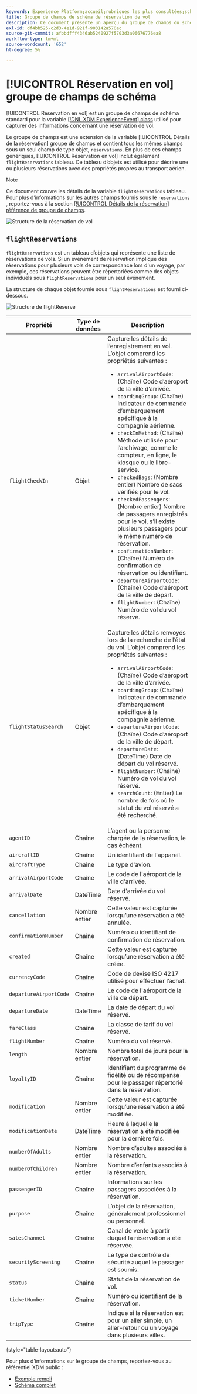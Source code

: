 ```yaml
---
keywords: Experience Platform;accueil;rubriques les plus consultées;schéma;XDM;ExperienceEvent;champs;schémas;schémas;conception de schéma;groupe de champs;groupe de champs;réservation;vol;
title: Groupe de champs de schéma de réservation de vol
description: Ce document présente un aperçu du groupe de champs du schéma de réservation de vol.
exl-id: df4bb525-c2d3-4e1d-921f-903142a570ac
source-git-commit: afbbdfff4346ab5240927f5703d3a06676776ea8
workflow-type: tm+mt
source-wordcount: '652'
ht-degree: 5%

---
```


# [!UICONTROL Réservation en vol] groupe de champs de schéma

[!UICONTROL Réservation en vol] est un groupe de champs de schéma standard pour la variable [[!DNL XDM ExperienceEvent] class](../../classes/experienceevent.md) utilisé pour capturer des informations concernant une réservation de vol.

Le groupe de champs est une extension de la variable [!UICONTROL Détails de la réservation] groupe de champs et contient tous les mêmes champs sous un seul champ de type objet, `reservations`. En plus de ces champs génériques, [!UICONTROL Réservation en vol] inclut également `flightReservations` tableau. Ce tableau d’objets est utilisé pour décrire une ou plusieurs réservations avec des propriétés propres au transport aérien.

>[!NOTE]
>
>Ce document couvre les détails de la variable `flightReservations` tableau. Pour plus d’informations sur les autres champs fournis sous le `reservations` , reportez-vous à la section [[!UICONTROL Détails de la réservation] référence de groupe de champs](./reservation-details.md).

![Structure de la réservation de vol](../../images/field-groups/flight-reservation/structure.png)

## `flightReservations`

`flightReservations` est un tableau d’objets qui représente une liste de réservations de vols. Si un événement de réservation implique des réservations pour plusieurs vols de correspondance lors d&#39;un voyage, par exemple, ces réservations peuvent être répertoriées comme des objets individuels sous `flightReservations` pour un seul événement.

La structure de chaque objet fournie sous `flightReservations` est fourni ci-dessous.

![Structure de flightReserve](../../images/field-groups/flight-reservation/flightReservations.png)

| Propriété | Type de données | Description |
| --- | --- | --- |
| `flightCheckIn` | Objet | Capture les détails de l’enregistrement en vol. L’objet comprend les propriétés suivantes :<ul><li>`arrivalAirportCode`: (Chaîne) Code d’aéroport de la ville d’arrivée.</li><li>`boardingGroup`: (Chaîne) Indicateur de commande d’embarquement spécifique à la compagnie aérienne.</li><li>`checkInMethod`: (Chaîne) Méthode utilisée pour l’archivage, comme le compteur, en ligne, le kiosque ou le libre-service.</li><li>`checkedBags`: (Nombre entier) Nombre de sacs vérifiés pour le vol.</li><li>`checkedPassengers`: (Nombre entier) Nombre de passagers enregistrés pour le vol, s’il existe plusieurs passagers pour le même numéro de réservation.</li><li>`confirmationNumber`: (Chaîne) Numéro de confirmation de réservation ou identifiant.</li><li>`departureAirportCode`: (Chaîne) Code d’aéroport de la ville de départ.</li><li>`flightNumber`: (Chaîne) Numéro de vol du vol réservé.</li></ul> |
| `flightStatusSearch` | Objet | Capture les détails renvoyés lors de la recherche de l’état du vol. L’objet comprend les propriétés suivantes :<ul><li>`arrivalAirportCode`: (Chaîne) Code d’aéroport de la ville d’arrivée.</li><li>`boardingGroup`: (Chaîne) Indicateur de commande d’embarquement spécifique à la compagnie aérienne.</li><li>`departureAirportCode`: (Chaîne) Code d’aéroport de la ville de départ.</li><li>`departureDate`: (DateTime) Date de départ du vol réservé.</li><li>`flightNumber`: (Chaîne) Numéro de vol du vol réservé.</li><li>`searchCount`: (Entier) Le nombre de fois où le statut du vol réservé a été recherché.</li></ul> |
| `agentID` | Chaîne | L’agent ou la personne chargée de la réservation, le cas échéant. |
| `aircraftID` | Chaîne | Un identifiant de l&#39;appareil. |
| `aircraftType` | Chaîne | Le type d&#39;avion. |
| `arrivalAirportCode` | Chaîne | Le code de l&#39;aéroport de la ville d&#39;arrivée. |
| `arrivalDate` | DateTime | Date d&#39;arrivée du vol réservé. |
| `cancellation` | Nombre entier | Cette valeur est capturée lorsqu’une réservation a été annulée. |
| `confirmationNumber` | Chaîne | Numéro ou identifiant de confirmation de réservation. |
| `created` | Chaîne | Cette valeur est capturée lorsqu’une réservation a été créée. |
| `currencyCode` | Chaîne | Code de devise ISO 4217 utilisé pour effectuer l’achat. |
| `departureAirportCode` | Chaîne | Le code de l&#39;aéroport de la ville de départ. |
| `departureDate` | DateTime | La date de départ du vol réservé. |
| `fareClass` | Chaîne | La classe de tarif du vol réservé. |
| `flightNumber` | Chaîne | Numéro du vol réservé. |
| `length` | Nombre entier | Nombre total de jours pour la réservation. |
| `loyaltyID` | Chaîne | Identifiant du programme de fidélité ou de récompense pour le passager répertorié dans la réservation. |
| `modification` | Nombre entier | Cette valeur est capturée lorsqu’une réservation a été modifiée. |
| `modificationDate` | DateTime | Heure à laquelle la réservation a été modifiée pour la dernière fois. |
| `numberOfAdults` | Nombre entier | Nombre d’adultes associés à la réservation. |
| `numberOfChildren` | Nombre entier | Nombre d’enfants associés à la réservation. |
| `passengerID` | Chaîne | Informations sur les passagers associées à la réservation. |
| `purpose` | Chaîne | L’objet de la réservation, généralement professionnel ou personnel. |
| `salesChannel` | Chaîne | Canal de vente à partir duquel la réservation a été réservée. |
| `securityScreening` | Chaîne | Le type de contrôle de sécurité auquel le passager est soumis. |
| `status` | Chaîne | Statut de la réservation de vol. |
| `ticketNumber` | Chaîne | Numéro ou identifiant de la réservation. |
| `tripType` | Chaîne | Indique si la réservation est pour un aller simple, un aller-retour ou un voyage dans plusieurs villes. |

{style=&quot;table-layout:auto&quot;}

Pour plus d’informations sur le groupe de champs, reportez-vous au référentiel XDM public :

* [Exemple rempli](https://github.com/adobe/xdm/blob/master/components/fieldgroups/experience-event/industry-verticals/experienceevent-flight-reservation.example.1.json)
* [Schéma complet](https://github.com/adobe/xdm/blob/master/components/fieldgroups/experience-event/industry-verticals/experienceevent-flight-reservation.schema.json)
